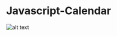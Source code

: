# Javascript-Calendar

![alt text](https://raw.llo.com/LLoydcc/Javascript-Calendar/master/images/calendar.PNG)
